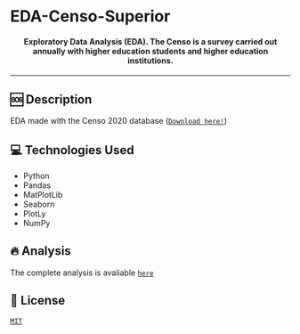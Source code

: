 # EDA-Censo-Superior

<h4 align="center">
  Exploratory Data Analysis (EDA). The Censo is a survey carried out annually with higher education students and higher education institutions.
</h4>

---
## 🆘 Description

EDA made with the Censo 2020 database ([`Download here!`](https://download.inep.gov.br/microdados/microdados_censo_da_educacao_superior_2020.zip))

## 💻 Technologies Used
- Python
- Pandas
- MatPlotLib
- Seaborn
- PlotLy
- NumPy

## 🔥 Analysis
The complete analysis is avaliable [`here`](https://medium.com/@thiago.q.osorio/exploratory-data-analysis-1-censo-da-educação-superior-2020-fec79bbc00f5)

## 📖 License
[`MIT`](https://github.com/thiago-osorio/eda-censo-superior/blob/main/LICENSE)
